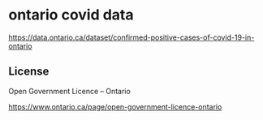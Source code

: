 # ontario covid data

https://data.ontario.ca/dataset/confirmed-positive-cases-of-covid-19-in-ontario

## License

Open Government Licence – Ontario

https://www.ontario.ca/page/open-government-licence-ontario

